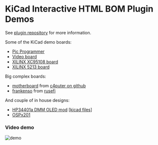 # KiCad Interactive HTML BOM Plugin Demos

See [plugin repository](https://github.com/openscopeproject/InteractiveHtmlBom)
for more information.

Some of the KiCad demo boards:

-   [Pic Programmer](https://openscopeproject.org/InteractiveHtmlBomDemo/1/ibom.html)
-   [Video board](https://openscopeproject.org/InteractiveHtmlBomDemo/2/ibom.html)
-   [XILINX XC95108 board](https://openscopeproject.org/InteractiveHtmlBomDemo/3/ibom.html)
-   [XILINX 5213 board](https://openscopeproject.org/InteractiveHtmlBomDemo/4/ibom.html)

Big complex boards:
-   [motherboard](https://openscopeproject.org/InteractiveHtmlBomDemo/motherboard/ibom.html) from [c4puter on github](https://github.com/c4puter/motherboard)
-   [frankenso](https://openscopeproject.org/InteractiveHtmlBomDemo/frankenso/ibom.html) from [rusefi](https://github.com/rusefi/rusefi/tree/master/hardware/frankenso)

And couple of in house designs:

-   [HP34401a DMM OLED mod](https://openscopeproject.org/InteractiveHtmlBomDemo/hp34401a_oled/ibom.html) [[kicad files](https://github.com/openscopeproject/HP34401a-OLED-HW)]
-   [OSPx201](https://openscopeproject.org/InteractiveHtmlBomDemo/OSPx201/ibom.html)

### Video demo

![demo](https://openscopeproject.org/InteractiveHtmlBomDemo/gif/capture.gif)

